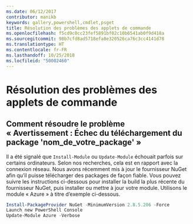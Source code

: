 ```yaml
---
ms.date: 06/12/2017
contributor: manikb
keywords: gallery,powershell,cmdlet,psget
title: Résolution des problèmes des applets de commande
ms.openlocfilehash: f5cd9c0cc23fef5891bf02c10b6541ab0f9d418a
ms.sourcegitcommit: 98b7cfd8ad5718efa8e320526ca76c3cc4141d78
ms.translationtype: HT
ms.contentlocale: fr-FR
ms.lasthandoff: 10/25/2018
ms.locfileid: "50002460"
---
```

# <a name="troubleshooting-cmdlets"></a>Résolution des problèmes des applets de commande

## <a name="how-to-resolve-warning-package-your-package-name-failed-to-download-issue"></a>Comment résoudre le problème « Avertissement : Échec du téléchargement du package 'nom_de_votre_package' »

Il a été signalé que `Install-Module` ou `Update-Module` échouait parfois sur certains ordinateurs.
Selon nos recherches, cela est en rapport avec la connexion réseau.
Nous avons récemment mis à jour le fournisseur NuGet afin qu’il puisse télécharger des packages de façon fiable.
Vous pouvez suivre les instructions ci-dessous pour installer la build la plus récente du fournisseur NuGet, puis installer ou mettre à jour votre module.
Utilisons le module « Azure » à titre d’exemple ci-dessous.

```powershell
Install-PackageProvider NuGet -MinimumVersion 2.8.5.206 -Force
Launch new PowerShell Console
Update-Module Azure -Verbose
```
